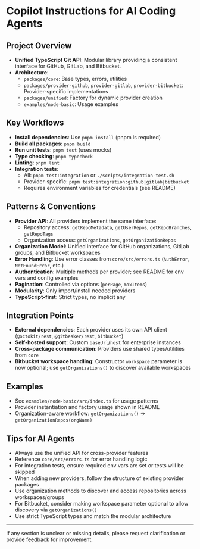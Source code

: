 # Copilot Instructions for AI Coding Agents

## Project Overview
- **Unified TypeScript Git API**: Modular library providing a consistent interface for GitHub, GitLab, and Bitbucket.
- **Architecture**: 
  - `packages/core`: Base types, errors, utilities
  - `packages/provider-github`, `provider-gitlab`, `provider-bitbucket`: Provider-specific implementations
  - `packages/unified`: Factory for dynamic provider creation
  - `examples/node-basic`: Usage examples

## Key Workflows
- **Install dependencies**: Use `pnpm install` (pnpm is required)
- **Build all packages**: `pnpm build`
- **Run unit tests**: `pnpm test` (uses mocks)
- **Type checking**: `pnpm typecheck`
- **Linting**: `pnpm lint`
- **Integration tests**:
  - All: `pnpm test:integration` or `./scripts/integration-test.sh`
  - Provider-specific: `pnpm test:integration:github|gitlab|bitbucket`
  - Requires environment variables for credentials (see README)

## Patterns & Conventions
- **Provider API**: All providers implement the same interface:
  - Repository access: `getRepoMetadata`, `getUserRepos`, `getRepoBranches`, `getRepoTags`
  - Organization access: `getOrganizations`, `getOrganizationRepos`
- **Organization Model**: Unified interface for GitHub organizations, GitLab groups, and Bitbucket workspaces
- **Error Handling**: Use error classes from `core/src/errors.ts` (`AuthError`, `NotFoundError`, etc.)
- **Authentication**: Multiple methods per provider; see README for env vars and config examples
- **Pagination**: Controlled via options (`perPage`, `maxItems`)
- **Modularity**: Only import/install needed providers
- **TypeScript-first**: Strict types, no implicit any

## Integration Points
- **External dependencies**: Each provider uses its own API client (`@octokit/rest`, `@gitbeaker/rest`, `bitbucket`)
- **Self-hosted support**: Custom `baseUrl`/`host` for enterprise instances
- **Cross-package communication**: Providers use shared types/utilities from `core`
- **Bitbucket workspace handling**: Constructor `workspace` parameter is now optional; use `getOrganizations()` to discover available workspaces

## Examples
- See `examples/node-basic/src/index.ts` for usage patterns
- Provider instantiation and factory usage shown in README
- Organization-aware workflow: `getOrganizations()` → `getOrganizationRepos(orgName)`

## Tips for AI Agents
- Always use the unified API for cross-provider features
- Reference `core/src/errors.ts` for error handling logic
- For integration tests, ensure required env vars are set or tests will be skipped
- When adding new providers, follow the structure of existing provider packages
- Use organization methods to discover and access repositories across workspaces/groups
- For Bitbucket, consider making workspace parameter optional to allow discovery via `getOrganizations()`
- Use strict TypeScript types and match the modular architecture

---

If any section is unclear or missing details, please request clarification or provide feedback for improvement.
